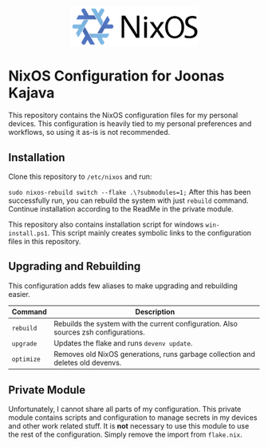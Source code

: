 <div align="center">
  <img src=".github/NixOS_logo.svg" alt="NixOS Logo" width="256"/>
</div>

# NixOS Configuration for Joonas Kajava

<p>
  This repository contains the NixOS configuration files for my personal devices.
  This configuration is heavily tied to my personal preferences and workflows, so using it as-is is not recommended.
</p>

## Installation

Clone this repository to `/etc/nixos` and run:

`sudo nixos-rebuild switch --flake .\?submodules=1;`
After this has been successfully run, you can rebuild the system with just `rebuild` command.
Continue installation according to the ReadMe in the private module.

This repository also contains installation script for windows `win-install.ps1`. This script mainly creates symbolic links to the configuration files in this repository.

## Upgrading and Rebuilding

This configuration adds few aliases to make upgrading and rebuilding easier.

| Command    | Description                                                                          |
| ---------- | ------------------------------------------------------------------------------------ |
| `rebuild`  | Rebuilds the system with the current configuration. Also sources zsh configurations. |
| `upgrade`  | Updates the flake and runs `devenv update`.                                          |
| `optimize` | Removes old NixOS generations, runs garbage collection and deletes old devenvs.      |

## Private Module

Unfortunately, I cannot share all parts of my configuration. This private module contains scripts and configuration to manage secrets in my devices and other work related stuff.
It is **not** necessary to use this module to use the rest of the configuration. Simply remove the import from `flake.nix`.
